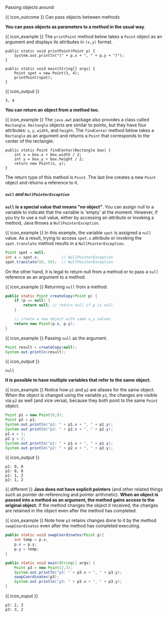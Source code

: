 <span id="title">Passing objects around</span>

<span id="prereqs"></span>

<span id="outcomes">{{ icon_outcome }} Can pass objects between methods</span>

<div id="body">

**You can pass objects as parameters to a method in the usual way**.

<box>

{{ icon_example }} The `printPoint` method below takes a `Point` object as an argument and displays its attributes in `(x,y)` format.

```java{highlight-lines="1-3"}
public static void printPoint(Point p) {
    System.out.println("(" + p.x + ", " + p.y + ")");
}

public static void main(String[] args) {
    Point spot = new Point(3, 4);
    printPoint(spot);
}
```
{{ icon_output }}
```
3, 4
```
</box>

**You can return an object from a method too.**

<box>

{{ icon_example }} The `java.awt` package also provides a class called `Rectangle`. `Rectangle` objects are similar to points, but they have four attributes: `x`, `y`, `width`, and `height`. The `findCenter` method below takes a `Rectangle` as an argument and returns a `Point` that corresponds to the center of the rectangle:

```java{highlight-lines="4"}
public static Point findCenter(Rectangle box) {
    int x = box.x + box.width / 2;
    int y = box.y + box.height / 2;
    return new Point(x, y);
}
```
The return type of this method is `Point`. The last line creates a new `Point` object and returns a reference to it.
</box>

##### `null` and `NullPointerException`

<div class="indented">

**`null` is a special value that means "no object"**. You can assign null to a variable to indicate that the variable is 'empty' at the moment. However, if you try to use a null value, either by accessing an attribute or invoking a method, Java throws a `NullPointerException`.

<box>

{{ icon_example }} In this example, the variable `spot` is assigned a `null` value. As a result, trying to access `spot.x` attribute or invoking the `spot.translate` method results in a `NullPointerException`.

```java
Point spot = null;
int x = spot.x;          // NullPointerException
spot.translate(50, 50);  // NullPointerException
```
</box>

On the other hand, it is legal to return null from a method or to pass a `null` reference as an argument to a method.

<box>

{{ icon_example }} Returning `null` from a method.

```java
public static Point createCopy(Point p) {
    if (p == null) {
        return null; // return null if p is null
    }

    // create a new object with same x,y values
    return new Point(p.x, p.y);
}
```

{{ icon_example }} Passing `null` as the argument.

```java
Point result = createCopy(null);
System.out.println(result);
```
{{ icon_output }}
```
null
```

</box>
</div>

**It is possible to have multiple variables that refer to the same object.**

<box>

{{ icon_example }} Notice how `p1` and `p2` are aliases for the same object. When the object is changed using the variable `p1`, the changes are visible via `p2` as well (and vice versa), because they both point to the same `Point` object.

```java
Point p1 = new Point(0,0);
Point p2 = p1;
System.out.println("p1: " + p1.x + ", " + p1.y);
System.out.println("p2: " + p2.x + ", " + p2.y);
p1.x = 1;
p2.y = 2;
System.out.println("p1: " + p1.x + ", " + p1.y);
System.out.println("p2: " + p2.x + ", " + p2.y);
```
{{ icon_output }}
```
p1: 0, 0
p2: 0, 0
p1: 1, 2
p2: 1, 2
```
</box>

{{ different }} **Java does not have explicit pointers** (and other related things such as pointer de-referencing and pointer arithmetic). **When an object is passed into a method as an argument, the method gains access to the original object.** If the method changes the object it received, the changes are retained in the object even after the method has completed.

<box>

{{ icon_example }} Note how `p3` retains changes done to it by the method `swapCoordinates` even after the method has completed executing.

```java
public static void swapCoordinates(Point p){
    int temp = p.x;
    p.x = p.y;
    p.y = temp;
}

public static void main(String[] args) {
    Point p3 = new Point(2,3);
    System.out.println("p3: " + p3.x + ", " + p3.y);
    swapCoordinates(p3);
    System.out.println("p3: " + p3.x + ", " + p3.y);
}
```
{{ icon_ouput }}
```
p3: 2, 3
p3: 3, 2
```

</box>

</div>

<div id="extras">
  <include src="exercisesPanel.md" boilerplate />
</div>
